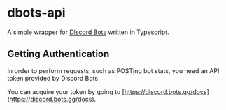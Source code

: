 # dbots-api

A simple wrapper for [Discord Bots](https://discord.bots.gg/) written in Typescript.

## Getting Authentication

In order to perform requests, such as POSTing bot stats, you need an API token provided by Discord Bots.

You can acquire your token by going to [https://discord.bots.gg/docs](https://discord.bots.gg/docs).
